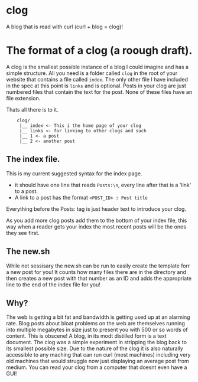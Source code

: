 # clog
A blog that is read with curl (curl + blog = clog)!

# The format of a clog (a roough draft).

A clog is the smallest possible instance of a blog I could imagine and has a simple structure. All you need is a folder called ```clog``` in the root of your website that contains a file called ```index```. The only other file I have included in the spec at this point is ```links``` and is optional. Posts in your clog are just numbered files that contain the text for the post. None of these files have an file extension.   
  
Thats all there is to it.  
  
```
    clog/
     |__ index <- This i the home page of your clog
     |__ links <- for linking to other clogs and such
     |__ 1 <- a post
     |__ 2 <- another post
```

## The index file.

This is my current suggested syntax for the index page.  
  
  
* it should have one line that reads ```Posts:\n```, every line after that is a 'link' to a post.
* A link to a post has the format ```<POST_ID> : Post title```
  
Everything before the Posts: tag is just header text to introduce your clog.
  
As you add more clog posts add them to the bottom of your index file, this way when a reader gets your index the most recent posts will be the ones they see first.

## The new.sh

While not sessisary the new.sh can be run to easily create the template forr a new post for you! It counts how many files there are in the directory and then creates a new post with that number as an ID and adds the appropriate line to the end of the index file for you!

## Why?

The web is getting a bit fat and bandwidth is getting used up at an alarming rate. Blog posts about bloat problems on the web are themselves running into multiple megabytes in size just to present you with 500 or so words of content. This is obscene! A blog, in its modt distilled form is a text document. The clog was a simple experiment in stripping the blog back to its smallest possible size. Due to the nature of the clog it is also naturally accessible to any maching that can run curl (most machines) including very old machines that would struggle now just displaying an average post from medium. You can read your clog from a computer that doesnt even have a GUI!  
  